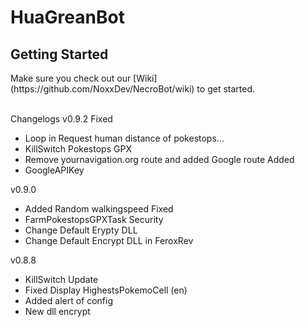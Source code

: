 # HuaGreanBot
<h2><a name="getting-started">Getting Started</a></h2>
Make sure you check out our [Wiki](https://github.com/NoxxDev/NecroBot/wiki) to get started.
<br/><br/>

Changelogs
v0.9.2
Fixed
- Loop in Request human distance of pokestops...
- KillSwitch Pokestops GPX
- Remove yournavigation.org route and added Google route
Added
- GoogleAPIKey

v0.9.0
- Added Random walkingspeed
Fixed
- FarmPokestopsGPXTask
Security
- Change Default Erypty DLL
- Change Default Encrypt DLL in FeroxRev

v0.8.8
- KillSwitch Update
- Fixed Display HighestsPokemoCell (en)
- Added alert of config
- New dll encrypt
